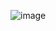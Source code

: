 ![image](https://user-images.githubusercontent.com/47492535/213062875-b078fd88-77fb-47c7-b430-7ae35e90b001.png)

